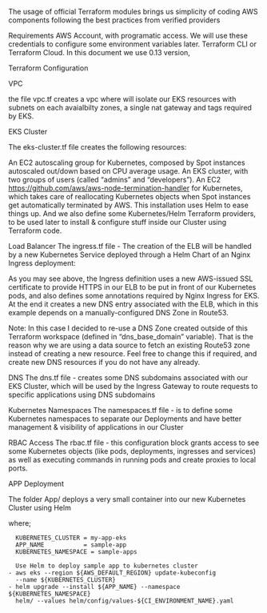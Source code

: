 

The usage of official Terraform modules brings us simplicity of coding AWS components following the best practices from verified providers

Requirements
AWS Account, with programatic access. We will use these credentials to configure some environment variables later.
Terraform CLI or Terraform Cloud. In this document we use 0.13 version,

Terraform Configuration

VPC

the file vpc.tf creates a vpc where will isolate our EKS resources with subnets on each avaialbilty zones, a single nat gateway and tags required by EKS.

EKS Cluster

The eks-cluster.tf file creates the following resources:

An EC2 autoscaling group for Kubernetes, composed by Spot instances autoscaled out/down based on CPU average usage.
An EKS cluster, with two groups of users (called “admins” and “developers”).
An EC2 https://github.com/aws/aws-node-termination-handler for Kubernetes, which takes care of reallocating Kubernetes objects when Spot instances get automatically terminated by AWS. This installation uses Helm to ease things up.
And we also define some Kubernetes/Helm Terraform providers, to be used later to install & configure stuff inside our Cluster using Terraform code.

Load Balancer
The ingress.tf file -  The creation of the ELB will be handled by a new Kubernetes Service deployed through a Helm Chart of an Nginx Ingress deployment:

As you may see above, the Ingress definition uses a new AWS-issued SSL certificate to provide HTTPS in our ELB to be put in front of our Kubernetes pods, and also defines some annotations required by Nginx Ingress for EKS. At the end it creates a new DNS entry associated with the ELB, which in this example depends on a manually-configured DNS Zone in Route53.

Note: In this case I decided to re-use a DNS Zone created outside of this Terraform workspace (defined in “dns_base_domain” variable). That is the reason why we are using a data source to fetch an existing Route53 zone instead of creating a new resource. Feel free to change this if required, and create new DNS resources if you do not have any already.

DNS
The dns.tf file - creates some DNS subdomains associated with our EKS Cluster, which will be used by the Ingress Gateway to route requests to specific applications using DNS subdomains

Kubernetes Namespaces
The namespaces.tf file - is to define some Kubernetes namespaces to separate our Deployments and have better management & visibility of applications in our Cluster

RBAC Access
The rbac.tf file - this configuration block grants access to see some Kubernetes objects (like pods, deployments, ingresses and services) as well as executing commands in running pods and create proxies to local ports.

APP Deployment

The folder App/ deploys a very small container into our new Kubernetes Cluster using Helm

where;

      KUBERNETES_CLUSTER = my-app-eks
      APP_NAME           = sample-app
      KUBERNETES_NAMESPACE = sample-apps
      
      Use Helm to deploy sample app to kubernetes cluster
    - aws eks --region ${AWS_DEFAULT_REGION} update-kubeconfig
      --name ${KUBERNETES_CLUSTER}
    - helm upgrade --install ${APP_NAME} --namespace ${KUBERNETES_NAMESPACE}
      helm/ --values helm/config/values-${CI_ENVIRONMENT_NAME}.yaml
